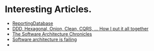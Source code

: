 # Interesting Articles.

* [ReportingDatabase](https://martinfowler.com/bliki/ReportingDatabase.html)
* [DDD, Hexagonal, Onion, Clean, CQRS, … How I put it all together](https://herbertograca.com/2017/11/16/explicit-architecture-01-ddd-hexagonal-onion-clean-cqrs-how-i-put-it-all-together/)
* [The Software Architecture Chronicles](https://herbertograca.com/2017/07/03/the-software-architecture-chronicles/)
* [Software architecture is failing](https://www.alexhudson.com/2017/10/14/software-architecture-failing/)
* []()
